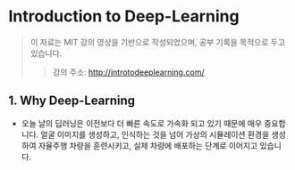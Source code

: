 # Introduction to Deep-Learning 
> 이 자료는 MIT 강의 영상을 기반으로 작성되었으며, 공부 기록을 목적으로 두고 있습니다.
> > 강의 주소: <http://introtodeeplearning.com/>
## 1. Why Deep-Learning
* 오늘 날의 딥러닝은 이전보다 더 빠른 속도로 가속화 되고 있기 때문에 매우 중요합니다. 얼굴 이미지를 생성하고, 인식하는 것을 넘어 가상의 시뮬레이션 환경을 생성하여 자율주행 차량을 훈련시키고, 실제 차량에 배포하는 단계로 이어지고 있습니다.
